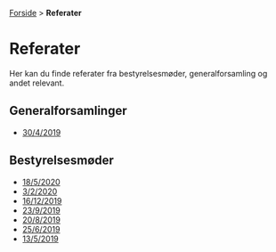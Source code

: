 [Forside](/) > **Referater**

# Referater

Her kan du finde referater fra bestyrelsesmøder, generalforsamling og andet relevant.

## Generalforsamlinger

* [30/4/2019](/gf-referater/8046_Referat_Ejerforeningen_Valdemars_Have_30-04-2019.pdf)

## Bestyrelsesmøder

* [18/5/2020](/bem-referater/18-05-2020-Referat_bestyrelsesmøde_EF_VH.pdf)
* [3/2/2020](/bem-referater/03-02-2020-Referat_bestyrelsesmøde_EF_VH.pdf)
* [16/12/2019](/bem-referater/16-12-2019-Referat_bestyrelsesmøde_EF_VH.pdf)
* [23/9/2019](/bem-referater/23-09-2019-Referat_bestyrelsesmøde_EF_VH.pdf)
* [20/8/2019](/bem-referater/20-08-2019-Referat_bestyrelsesmøde_EF_VH.pdf)
* [25/6/2019](/bem-referater/25-06-2019-Referat_bestyrelsesmøde_EF_VH.pdf)
* [13/5/2019](/bem-referater/13-05-2019-Referat_bestyrelsesmøde_EF_VH.pdf)